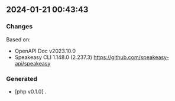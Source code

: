 

## 2024-01-21 00:43:43
### Changes
Based on:
- OpenAPI Doc v2023.10.0 
- Speakeasy CLI 1.148.0 (2.237.3) https://github.com/speakeasy-api/speakeasy
### Generated
- [php v0.1.0] .